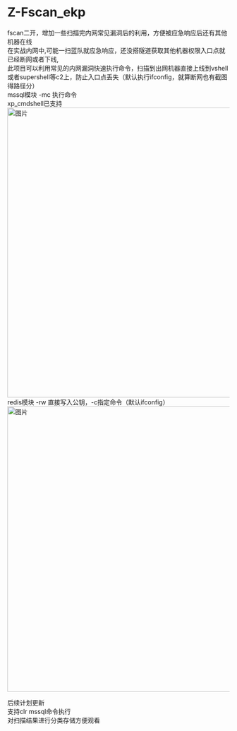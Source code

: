 # Z-Fscan_ekp
fscan二开，增加一些扫描完内网常见漏洞后的利用，方便被应急响应后还有其他机器在线  
在实战内网中,可能一扫蓝队就应急响应，还没搭隧道获取其他机器权限入口点就已经断网或者下线,  
此项目可以利用常见的内网漏洞快速执行命令，扫描到出网机器直接上线到vshell或者supershell等c2上，防止入口点丢失（默认执行ifconfig，就算断网也有截图得路径分）  
mssql模块 -mc 执行命令   
xp_cmdshell已支持  
<img width="656" alt="图片" src="https://github.com/kong030813/Z-Fscan_ekp/assets/97926809/15f6fb38-e2a6-4321-a3c7-962c123577cf">  
redis模块 -rw 直接写入公钥，-c指定命令（默认ifconfig）   
<img width="646" alt="图片" src="https://github.com/kong030813/Z-Fscan_ekp/assets/97926809/31193f9a-2b87-48c9-8de6-002a9f2d939c">  

后续计划更新  
支持clr mssql命令执行  
对扫描结果进行分类存储方便观看  
